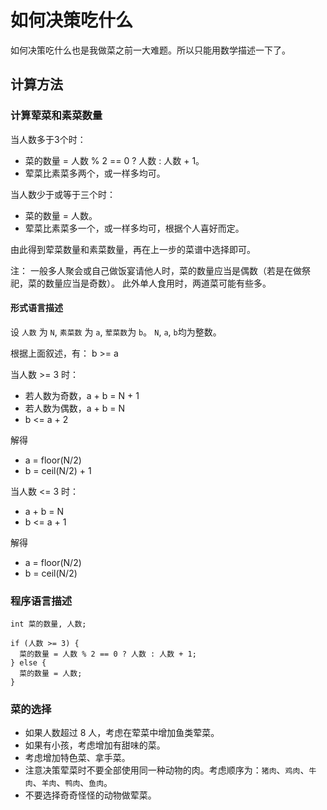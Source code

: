 # 如何决策吃什么

如何决策吃什么也是我做菜之前一大难题。所以只能用数学描述一下了。

## 计算方法

### 计算荤菜和素菜数量

当人数多于3个时：

* 菜的数量 = 人数 % 2 == 0 ? 人数 : 人数 + 1。
* 荤菜比素菜多两个，或一样多均可。

当人数少于或等于三个时：

* 菜的数量 = 人数。
* 荤菜比素菜多一个，或一样多均可，根据个人喜好而定。

由此得到荤菜数量和素菜数量，再在上一步的菜谱中选择即可。

注：
一般多人聚会或自己做饭宴请他人时，菜的数量应当是偶数（若是在做祭祀，菜的数量应当是奇数）。
此外单人食用时，两道菜可能有些多。

#### 形式语言描述

设 `人数` 为 `N`, `素菜数` 为 `a`, `荤菜数`为 `b`。
`N`, `a`, `b`均为整数。

根据上面叙述，有：
b >= a

当人数 >= 3 时：

* 若人数为奇数，a + b = N + 1
* 若人数为偶数，a + b = N
* b <= a + 2

解得

* a = floor(N/2)
* b = ceil(N/2) + 1

当人数 <= 3 时：

* a + b = N
* b <= a + 1

解得

* a = floor(N/2)
* b = ceil(N/2)

### 程序语言描述

```raw
int 菜的数量, 人数;

if (人数 >= 3) {
  菜的数量 = 人数 % 2 == 0 ? 人数 : 人数 + 1;
} else {
  菜的数量 = 人数;
}

```

### 菜的选择

* 如果人数超过 8 人，考虑在荤菜中增加鱼类荤菜。
* 如果有小孩，考虑增加有甜味的菜。
* 考虑增加特色菜、拿手菜。
* 注意决策荤菜时不要全部使用同一种动物的肉。考虑顺序为：`猪肉`、`鸡肉`、`牛肉`、`羊肉`、`鸭肉`、`鱼肉`。
* 不要选择奇奇怪怪的动物做荤菜。
